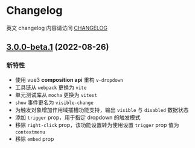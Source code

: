 # Changelog

英文 changelog 内容请访问 [CHANGELOG](CHANGELOG.md)

## [3.0.0-beta.1](https://github.com/TerryZ/v-dropdown/compare/v2.1.1...v3.0.0-beta.1) (2022-08-26)

### 新特性

- 使用 vue3 **composition api** 重构 `v-dropdown`
- 工具链从 `webpack` 更换为 `vite`
- 单元测试库从 `mocha` 更换为 `vitest`
- `show` 事件更名为 `visible-change`
- 为触发对象增加作用域插槽功能支持，输出 `visible` 与 `disabled` 数据状态
- 添加 `trigger` prop，用于指定 dropdown 的触发模式
- 移除 `right-click` prop，该功能设置转为使用设置 `trigger` prop 值为 `contextmenu`
- 移除 `embed` prop
